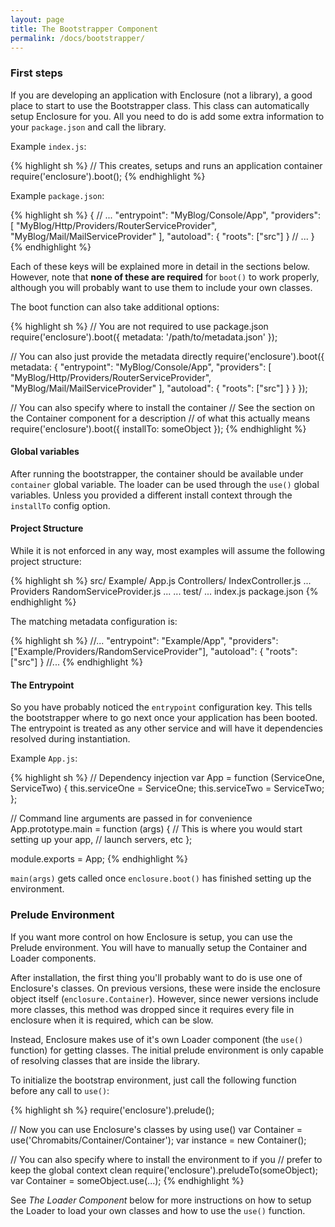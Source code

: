 ```yaml
---
layout: page
title: The Bootstrapper Component
permalink: /docs/bootstrapper/
---
```


### First steps

If you are developing an application with Enclosure (not a library), a good place to start to use the Bootstrapper class. This class can automatically setup Enclosure for you. All you need to do is add some extra information to your `package.json` and call the library. 

Example `index.js`:

{% highlight sh %}
// This creates, setups and runs an application container
require('enclosure').boot();
{% endhighlight %}

Example `package.json`:

{% highlight sh %}
{
    // ...
    "entrypoint": "MyBlog/Console/App",
    "providers": [
        "MyBlog/Http/Providers/RouterServiceProvider",
        "MyBlog/Mail/MailServiceProvider"
    ],
    "autoload": {
        "roots": ["src"]
    }
    // ...
}
{% endhighlight %}

Each of these keys will be explained more in detail in the sections below. However, note that **none of these are required** for `boot()` to work properly, although you will probably want to use them to include your own classes.

The boot function can also take additional options:

{% highlight sh %}
// You are not required to use package.json
require('enclosure').boot({
    metadata: '/path/to/metadata.json'
});

// You can also just provide the metadata directly
require('enclosure').boot({
    metadata: {
        "entrypoint": "MyBlog/Console/App",
        "providers": [
            "MyBlog/Http/Providers/RouterServiceProvider",
            "MyBlog/Mail/MailServiceProvider"
        ],
        "autoload": {
            "roots": ["src"]
        }
    }
});

// You can also specify where to install the container
// See the section on the Container component for a description
// of what this actually means
require('enclosure').boot({
    installTo: someObject
});
{% endhighlight %}

#### Global variables

After running the bootstrapper, the container should be available under `container` global variable. The loader can be used through the `use()` global variables. Unless you provided a different install context through the `installTo` config option.

#### Project Structure

While it is not enforced in any way, most examples will assume the following project structure:

{% highlight sh %}
src/
    Example/
        App.js
        Controllers/
            IndexController.js
            ...
        Providers
            RandomServiceProvider.js
            ...
        ...
test/
    ...
index.js
package.json
{% endhighlight %}

The matching metadata configuration is:

{% highlight sh %}
//...
"entrypoint": "Example/App",
"providers": ["Example/Providers/RandomServiceProvider"],
"autoload": {
    "roots": ["src"]
}
//...
{% endhighlight %}

#### The Entrypoint

So you have probably noticed the `entrypoint` configuration key. This tells the bootstrapper where to go next once your application has been booted. The entrypoint is treated as any other service and will have it dependencies resolved during instantiation.

Example `App.js`:

{% highlight sh %}
// Dependency injection
var App = function (ServiceOne, ServiceTwo) {
    this.serviceOne = ServiceOne;
    this.serviceTwo = ServiceTwo;
};

// Command line arguments are passed in for convenience
App.prototype.main = function (args) {
    // This is where you would start setting up your app,
    // launch servers, etc
};

module.exports = App;
{% endhighlight %}

`main(args)` gets called once `enclosure.boot()` has finished setting up the environment.

### Prelude Environment

If you want more control on how Enclosure is setup, you can use the Prelude environment. You will have to manually setup the Container and Loader components.

After installation, the first thing you'll probably want to do is use one of Enclosure's classes. On previous versions, these were inside the enclosure object itself (`enclosure.Container`). However, since newer versions include more classes, this method was dropped since it requires every file in enclosure when it is required, which can be slow.

Instead, Enclosure makes use of it's own Loader component (the `use()` function) for getting classes. The initial prelude environment is only capable of resolving classes that are inside the library. 

To initialize the bootstrap environment, just call the following function before any call to `use()`:

{% highlight sh %}
require('enclosure').prelude();

// Now you can use Enclosure's classes by using use()
var Container = use('Chromabits/Container/Container');
var instance = new Container();

// You can also specify where to install the environment to if you 
// prefer to keep the global context clean
require('enclosure').preludeTo(someObject);
var Container = someObject.use(...);
{% endhighlight %}

See _The Loader Component_ below for more instructions on how to setup the Loader to load your own classes and how to use the `use()` function.
